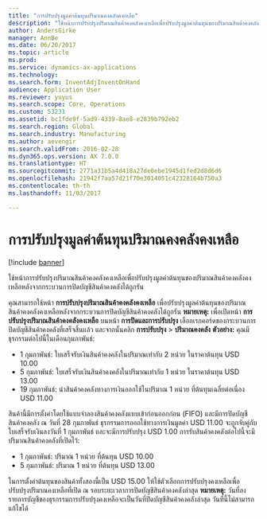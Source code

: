 ```yaml
---
title: "การปรับปรุงมูลค่าต้นทุนปริมาณคงคลังคงเหลือ"
description: "ใช้หน้าการปรับปรุงปริมาณสินค้าคงคลังคงเหลือเพื่อปรับปรุงมูลค่าต้นทุนของปริมาณสินค้าคงคลังคงเหลือหลังจากกระบวนการปิดบัญชีสินค้าคงคลังได้ถูกรัน"
author: AndersGirke
manager: AnnBe
ms.date: 06/20/2017
ms.topic: article
ms.prod: 
ms.service: dynamics-ax-applications
ms.technology: 
ms.search.form: InventAdjInventOnHand
audience: Application User
ms.reviewer: yuyus
ms.search.scope: Core, Operations
ms.custom: 53231
ms.assetid: bc1fde9f-5ad9-4339-8ae8-e2839b792eb2
ms.search.region: Global
ms.search.industry: Manufacturing
ms.author: aevengir
ms.search.validFrom: 2016-02-28
ms.dyn365.ops.version: AX 7.0.0
ms.translationtype: HT
ms.sourcegitcommit: 2771a31b5a4d418a27de0ebe1945d1fed2d8d6d6
ms.openlocfilehash: 21942f7aa57d21f70e3014051c42328164b750a3
ms.contentlocale: th-th
ms.lasthandoff: 11/03/2017

---
```


# <a name="adjust-on-hand-inventory-cost-values"></a>การปรับปรุงมูลค่าต้นทุนปริมาณคงคลังคงเหลือ

[!include [banner](../includes/banner.md)]

ใช้หน้าการปรับปรุงปริมาณสินค้าคงคลังคงเหลือเพื่อปรับปรุงมูลค่าต้นทุนของปริมาณสินค้าคงคลังคงเหลือหลังจากกระบวนการปิดบัญชีสินค้าคงคลังได้ถูกรัน

คุณสามารถใช้หน้า **การปรับปรุงปริมาณสินค้าคงคลังคงเหลือ** เพื่อปรับปรุงมูลค่าต้นทุนของปริมาณสินค้าคงคลังคงเหลือหลังจากกระบวนการปิดบัญชีสินค้าคงคลังได้ถูกรัน **หมายเหตุ:** เพื่อเปิดหน้า  **การปรับปรุงปริมาณสินค้าคงคลังคงเหลือ** บนหน้า **การปิดและการปรับปรุง** เลือกเรกคอร์ดของกระบวนการปิดบัญชีสินค้าคงคลังที่เสร็จสิ้นแล้ว และจากนั้นคลิก **การปรับปรุง** &gt; **ปริมาณคงคลัง** **ตัวอย่าง:** คุณมีธุรกรรมต่อไปนี้ในเดือนกุมภาพันธ์:

-   1 กุมภาพันธ์: ใบเสร็จรับเงินสินค้าคงคลังในปริมาณเท่ากับ 2 หน่วย ในราคาต้นทุน USD 10.00
-   5 กุมภาพันธ์: ใบเสร็จรับเงินสินค้าคงคลังในปริมาณเท่ากับ 1 หน่วย ในราคาต้นทุน USD 13.00
-   19 กุมภาพันธ์: นำสินค้าคงคลังทางการเงินออกใช้ในปริมาณ 1 หน่วย ที่ต้นทุนเฉลี่ยต่อเนื่อง USD 11.00

สินค้านี้มีการตั้งค่าโดยใช้แบบจำลองสินค้าคงคลังแบบเข้าก่อนออกก่อน (FIFO) และมีการปิดบัญชีสินค้าคงคลัง ณ วันที่ 28 กุมภาพันธ์ ธุรกรรมการออกใช้ทางการเงินมูลค่า USD 11.00 จะถูกจับคู่กับใบเสร็จรับเงินลงวันที่ 1 กุมภาพันธ์ และจะมีการปรับปรุง USD 1.00 การรับสินค้าคงคลังต่อไปนี้จะมีปริมาณสินค้าคงคลังที่เปิดไว้:

-   1 กุมภาพันธ์: ปริมาณ 1 หน่วย ที่ต้นทุน USD 10.00
-   5 กุมภาพันธ์: ปริมาณ 1 หน่วย ที่ต้นทุน USD 13.00

ในการตั้งค่าต้นทุนของสินค้าทั้งสองนี้เป็น USD 15.00 ให้ใช้ตัวเลือกการปรับปรุงคงเหลือเพื่อปรับปรุงปริมาณคงเหลือที่เปิด ณ รอบระยะเวลาการปิดบัญชีสินค้าคงคลังล่าสุด **หมายเหตุ:** วันที่ลงรายการบัญชีของธุรกรรมการปรับปรุงคงเหลือจะเป็นวันที่ปิดบัญชีสินค้าคงคลังล่าสุด วันที่นี้ไม่สามารถแก้ไขได้

